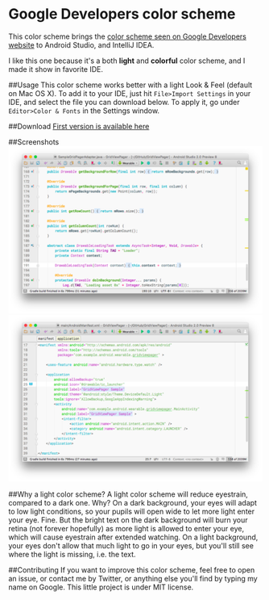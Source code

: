 # Google Developers color scheme

This color scheme brings the [color scheme seen on Google Developers website](https://developers.google.com/nearby/messages/android/pub-sub#subscribe_to_messages) to Android Studio, and IntelliJ IDEA.

I like this one because it's a both **light** and **colorful** color scheme, and I made it show in favorite IDE.

##Usage
This color scheme works better with a light Look & Feel (default on Mac OS X).
To add it to your IDE, just hit `File>Import Settings` in your IDE, and select the file you can download below.
To apply it, go under `Editor>Color & Fonts` in the Settings window.

##Download
[First version is available here](https://goo.gl/lGNYpd)

##Screenshots
![java screenshot](https://raw.githubusercontent.com/LouisCAD/GoogleDevelopersColorScheme/master/screenshots/GoogleDevs_ColorScheme_java.png)
![xml screenshot](https://raw.githubusercontent.com/LouisCAD/GoogleDevelopersColorScheme/master/screenshots/GoogleDevs_ColorScheme_xml.png)

##Why a light color scheme?
A light color scheme will reduce eyestrain, compared to a dark one. Why? On a dark background, your eyes will adapt to low light conditions, so your pupils will open wide to let more light enter your eye. Fine. But the bright text on the dark background will burn your retina (not forever hopefully) as more light is allowed to enter your eye, which will cause eyestrain after extended watching. On a light background, your eyes don't allow that much light to go in your eyes, but you'll still see where the light is missing, i.e. the text.

##Contributing
If you want to improve this color scheme, feel free to open an issue, or contact me by Twitter, or anything else you'll find by typing my name on Google.
This little project is under MIT license.
